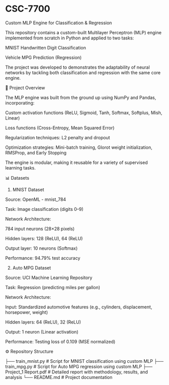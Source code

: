 # CSC-7700
Custom MLP Engine for Classification & Regression

This repository contains a custom-built Multilayer Perceptron (MLP) engine implemented from scratch in Python and applied to two tasks:

MNIST Handwritten Digit Classification

Vehicle MPG Prediction (Regression)

The project was developed to demonstrates the adaptability of neural networks by tackling both classification and regression with the same core engine.

📌 Project Overview

The MLP engine was built from the ground up using NumPy and Pandas, incorporating:

Custom activation functions (ReLU, Sigmoid, Tanh, Softmax, Softplus, Mish, Linear)

Loss functions (Cross-Entropy, Mean Squared Error)

Regularization techniques: L2 penalty and dropout

Optimization strategies: Mini-batch training, Glorot weight initialization, RMSProp, and Early Stopping

The engine is modular, making it reusable for a variety of supervised learning tasks.

📊 Datasets
1. MNIST Dataset

Source: OpenML - mnist_784

Task: Image classification (digits 0–9)

Network Architecture:

784 input neurons (28×28 pixels)

Hidden layers: 128 (ReLU), 64 (ReLU)

Output layer: 10 neurons (Softmax)

Performance: 94.79% test accuracy

2. Auto MPG Dataset

Source: UCI Machine Learning Repository

Task: Regression (predicting miles per gallon)

Network Architecture:

Input: Standardized automotive features (e.g., cylinders, displacement, horsepower, weight)

Hidden layers: 64 (ReLU), 32 (ReLU)

Output: 1 neuron (Linear activation)

Performance: Testing loss of 0.109 (MSE normalized)

⚙️ Repository Structure

├── train_mnist.py        # Script for MNIST classification using custom MLP
├── train_mpg.py          # Script for Auto MPG regression using custom MLP
├── Project_1 Report.pdf  # Detailed report with methodology, results, and analysis
└── README.md             # Project documentation

